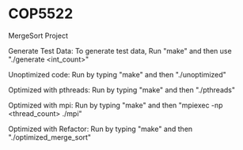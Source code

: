 # COP5522
MergeSort Project

Generate Test Data:
To generate test data, Run "make" and then use "./generate <int_count>"

Unoptimized code:
Run by typing "make" and then "./unoptimized"

Optimized with pthreads:
Run by typing "make" and then "./pthreads"

Optimized with mpi:
Run by typing "make" and then "mpiexec -np <thread_count> ./mpi"

Optimized with Refactor:
Run by typing "make" and then "./optimized_merge_sort"
